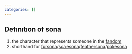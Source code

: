 ```yaml
---
categories: []
---
```

## Definition of sona

1. the character that represents someone in the [fandom](./furry%20fandom)
2. shorthand for [fursona](./fursona)/[scalesona](./scalesona)/[feathersona](./feathersona)/[pokesona](./pokesona)
